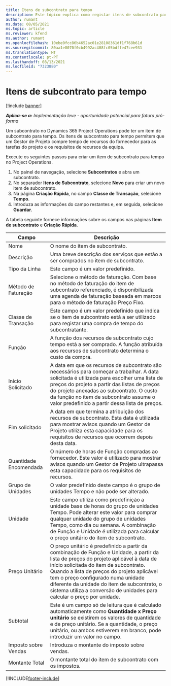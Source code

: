 ```yaml
---
title: Itens de subcontrato para tempo
description: Este tópico explica como registar itens de subcontrato para tempo e registar a compra de tempo de fornecedores.
author: rumant
ms.date: 08/05/2021
ms.topic: article
ms.reviewer: kfend
ms.author: rumant
ms.openlocfilehash: 10ebe0fcc86b4652ac01e28108361df1f768b61d
ms.sourcegitcommit: 80aa1e8070f0cb4992ac408fc05bdffe47cee931
ms.translationtype: HT
ms.contentlocale: pt-PT
ms.lasthandoff: 08/13/2021
ms.locfileid: "7323880"
---
```

# <a name="subcontract-lines-for-time"></a>Itens de subcontrato para tempo

[!include [banner](../../includes/dataverse-preview.md)]

_**Aplica-se a:** Implementação leve - oportunidade potencial para fatura pró-forma_

Um subcontrato no Dynamics 365 Project Operations pode ter um item de subcontrato para tempo. Os itens de subcontrato para tempo permitem que um Gestor de Projeto compre tempo de recursos do fornecedor para as tarefas do projeto e os requisitos de recursos da equipa.

Execute os seguintes passos para criar um item de subcontrato para tempo no Project Operations.

1. No painel de navegação, selecione **Subcontratos** e abra um subcontrato.
2. No separador **Itens de Subcontrato**, selecione **Novo** para criar um novo item de subcontrato.
3. Na página **Criação Rápida**, no campo **Classe de Transação**, selecione **Tempo**.
4. Introduza as informações do campo restantes e, em seguida, selecione **Guardar**.

  A tabela seguinte fornece informações sobre os campos nas páginas **Item de subcontrato** e **Criação Rápida**.

| **Campo** | **Descrição** |
| --- | --- |
| Nome | O nome do item de subcontrato. |
| Descrição | Uma breve descrição dos serviços que estão a ser comprados no item de subcontrato. | 
| Tipo da Linha | Este campo é um valor predefinido.  |
| Método de Faturação | Selecione o método de faturação. Com base no método de faturação do item de subcontrato referenciado, é disponibilizada uma agenda de faturação baseada em marcos para o método de faturação Preço Fixo. |
| Classe de Transação | Este campo é um valor predefinido que indica se o item de subcontrato está a ser utilizado para registar uma compra de tempo do subcontratante. |
| Função | A função dos recursos de subcontrato cujo tempo está a ser comprado. A função atribuída aos recursos de subcontrato determina o custo da compra. |
| Início Solicitado | A data em que os recursos de subcontrato são necessários para começar a trabalhar. A data solicitada é utilizada para escolher uma lista de preços do projeto a partir das listas de preços do projeto anexadas ao subcontrato. O custo da função no item de subcontrato assume o valor predefinido a partir dessa lista de preços. |
| Fim solicitado | A data em que termina a atribuição dos recursos de subcontrato. Esta data é utilizada para mostrar avisos quando um Gestor de Projeto utiliza esta capacidade para os requisitos de recursos que ocorrem depois desta data. |
| Quantidade Encomendada | O número de horas de Função compradas ao fornecedor. Este valor é utilizado para mostrar avisos quando um Gestor de Projeto ultrapassa esta capacidade para os requisitos de recursos. |
| Grupo de Unidades | O valor predefinido deste campo é o grupo de unidades Tempo e não pode ser alterado.  |
| Unidade | Este campo utiliza como predefinição a unidade base de horas do grupo de unidades Tempo. Pode alterar este valor para comprar qualquer unidade do grupo de unidades Tempo, como dia ou semana. A combinação de Função e Unidade é utilizada para calcular o preço unitário do item de subcontrato. |
| Preço Unitário | O preço unitário é predefinido a partir da combinação de Função e Unidade, a partir da lista de preços do projeto aplicável à data de início solicitada do item de subcontrato. Quando a lista de preços do projeto aplicável tem o preço configurado numa unidade diferente da unidade do item de subcontrato, o sistema utiliza a conversão de unidades para calcular o preço por unidade. |
| Subtotal | Este é um campo só de leitura que é calculado automaticamente como **Quantidade x Preço unitário** se existirem os valores de quantidade e de preço unitário. Se a quantidade, o preço unitário, ou ambos estiverem em branco, pode introduzir um valor no campo. |
| Imposto sobre Vendas |  Introduza o montante do imposto sobre vendas. |
| Montante Total | O montante total do item de subcontrato com os impostos. |


[!INCLUDE[footer-include](../../includes/footer-banner.md)]
